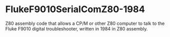 # FlukeF9010SerialComZ80-1984
Z80 assembly code that allows a CP/M or other Z80 computer to talk to the Fluke F9010 digital troubleshooter, written in 1984 in Z80 assembly.
